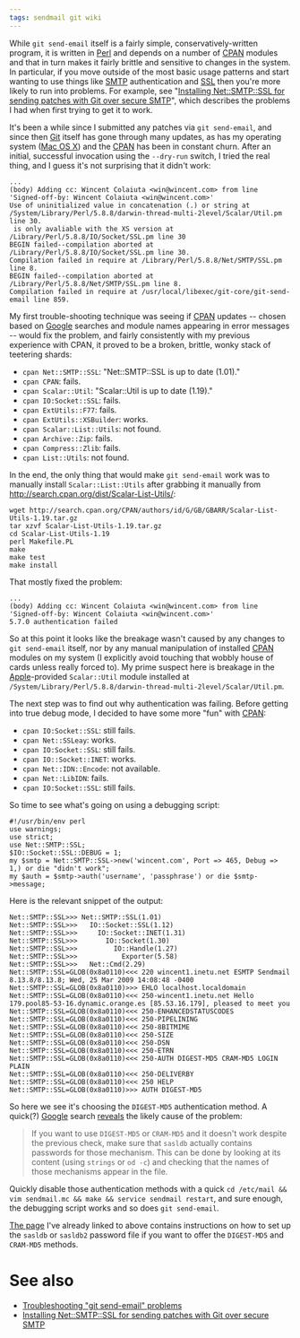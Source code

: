 ```yaml
---
tags: sendmail git wiki
---
```


While `git send-email` itself is a fairly simple, conservatively-written program, it is written in [Perl](/wiki/Perl) and depends on a number of [CPAN](/wiki/CPAN) modules and that in turn makes it fairly brittle and sensitive to changes in the system. In particular, if you move outside of the most basic usage patterns and start wanting to use things like [SMTP](/wiki/SMTP) authentication and [SSL](/wiki/SSL) then you're more likely to run into problems. For example, see "[Installing Net::SMTP::SSL for sending patches with Git over secure SMTP](/wiki/Installing_Net%3a%3aSMTP%3a%3aSSL_for_sending_patches_with_Git_over_secure_SMTP)", which describes the problems I had when first trying to get it to work.

It's been a while since I submitted any patches via `git send-email`, and since then [Git](/wiki/Git) itself has gone through many updates, as has my operating system ([Mac OS X](/wiki/Mac_OS_X)) and the [CPAN](/wiki/CPAN) has been in constant churn. After an initial, successful invocation using the `--dry-run` switch, I tried the real thing, and I guess it's not surprising that it didn't work:

    ...
    (body) Adding cc: Wincent Colaiuta <win@wincent.com> from line 'Signed-off-by: Wincent Colaiuta <win@wincent.com>'
    Use of uninitialized value in concatenation (.) or string at /System/Library/Perl/5.8.8/darwin-thread-multi-2level/Scalar/Util.pm line 30.
     is only avaliable with the XS version at /Library/Perl/5.8.8/IO/Socket/SSL.pm line 30
    BEGIN failed--compilation aborted at /Library/Perl/5.8.8/IO/Socket/SSL.pm line 30.
    Compilation failed in require at /Library/Perl/5.8.8/Net/SMTP/SSL.pm line 8.
    BEGIN failed--compilation aborted at /Library/Perl/5.8.8/Net/SMTP/SSL.pm line 8.
    Compilation failed in require at /usr/local/libexec/git-core/git-send-email line 859.

My first trouble-shooting technique was seeing if [CPAN](/wiki/CPAN) updates -- chosen based on [Google](/wiki/Google) searches and module names appearing in error messages -- would fix the problem, and fairly consistently with my previous experience with CPAN, it proved to be a broken, brittle, wonky stack of teetering shards:

-   `cpan Net::SMTP::SSL`: "Net::SMTP::SSL is up to date (1.01)."
-   `cpan CPAN`: fails.
-   `cpan Scalar::Util`: "Scalar::Util is up to date (1.19)."
-   `cpan IO:Socket::SSL`: fails.
-   `cpan ExtUtils::F77`: fails.
-   `cpan ExtUtils::XSBuilder`: works.
-   `cpan Scalar::List::Utils`: not found.
-   `cpan Archive::Zip`: fails.
-   `cpan Compress::Zlib`: fails.
-   `cpan List::Utils`: not found.

In the end, the only thing that would make `git send-email` work was to manually install `Scalar::List::Utils` after grabbing it manually from <http://search.cpan.org/dist/Scalar-List-Utils/>:

    wget http://search.cpan.org/CPAN/authors/id/G/GB/GBARR/Scalar-List-Utils-1.19.tar.gz
    tar xzvf Scalar-List-Utils-1.19.tar.gz
    cd Scalar-List-Utils-1.19
    perl Makefile.PL
    make
    make test
    make install

That mostly fixed the problem:

    ...
    (body) Adding cc: Wincent Colaiuta <win@wincent.com> from line 'Signed-off-by: Wincent Colaiuta <win@wincent.com>'
    5.7.0 authentication failed

So at this point it looks like the breakage wasn't caused by any changes to `git send-email` itself, nor by any manual manipulation of installed [CPAN](/wiki/CPAN) modules on my system (I explicitly avoid touching that wobbly house of cards unless really forced to). My prime suspect here is breakage in the [Apple](/wiki/Apple)-provided `Scalar::Util` module installed at `/System/Library/Perl/5.8.8/darwin-thread-multi-2level/Scalar/Util.pm`.

The next step was to find out why authentication was failing. Before getting into true debug mode, I decided to have some more "fun" with [CPAN](/wiki/CPAN):

-   `cpan IO:Socket::SSL`: still fails.
-   `cpan Net::SSLeay`: works.
-   `cpan IO:Socket::SSL`: still fails.
-   `cpan IO::Socket::INET`: works.
-   `cpan Net::IDN::Encode`: not available.
-   `cpan Net::LibIDN`: fails.
-   `cpan IO:Socket::SSL`: still fails.

So time to see what's going on using a debugging script:

    #!/usr/bin/env perl
    use warnings;
    use strict;
    use Net::SMTP::SSL;
    $IO::Socket::SSL::DEBUG = 1;
    my $smtp = Net::SMTP::SSL->new('wincent.com', Port => 465, Debug => 1,) or die "didn't work";
    my $auth = $smtp->auth('username', 'passphrase') or die $smtp->message;

Here is the relevant snippet of the output:

    Net::SMTP::SSL>>> Net::SMTP::SSL(1.01)
    Net::SMTP::SSL>>>   IO::Socket::SSL(1.12)
    Net::SMTP::SSL>>>     IO::Socket::INET(1.31)
    Net::SMTP::SSL>>>       IO::Socket(1.30)
    Net::SMTP::SSL>>>         IO::Handle(1.27)
    Net::SMTP::SSL>>>           Exporter(5.58)
    Net::SMTP::SSL>>>   Net::Cmd(2.29)
    Net::SMTP::SSL=GLOB(0x8a0110)<<< 220 wincent1.inetu.net ESMTP Sendmail 8.13.8/8.13.8; Wed, 25 Mar 2009 14:08:48 -0400
    Net::SMTP::SSL=GLOB(0x8a0110)>>> EHLO localhost.localdomain
    Net::SMTP::SSL=GLOB(0x8a0110)<<< 250-wincent1.inetu.net Hello 179.pool85-53-16.dynamic.orange.es [85.53.16.179], pleased to meet you
    Net::SMTP::SSL=GLOB(0x8a0110)<<< 250-ENHANCEDSTATUSCODES
    Net::SMTP::SSL=GLOB(0x8a0110)<<< 250-PIPELINING
    Net::SMTP::SSL=GLOB(0x8a0110)<<< 250-8BITMIME
    Net::SMTP::SSL=GLOB(0x8a0110)<<< 250-SIZE
    Net::SMTP::SSL=GLOB(0x8a0110)<<< 250-DSN
    Net::SMTP::SSL=GLOB(0x8a0110)<<< 250-ETRN
    Net::SMTP::SSL=GLOB(0x8a0110)<<< 250-AUTH DIGEST-MD5 CRAM-MD5 LOGIN PLAIN
    Net::SMTP::SSL=GLOB(0x8a0110)<<< 250-DELIVERBY
    Net::SMTP::SSL=GLOB(0x8a0110)<<< 250 HELP
    Net::SMTP::SSL=GLOB(0x8a0110)>>> AUTH DIGEST-MD5

So here we see it's choosing the `DIGEST-MD5` authentication method. A quick(?) [Google](/wiki/Google) search [reveals](http://www.sendmail.org/~ca/email/auth.html) the likely cause of the problem:

> If you want to use `DIGEST-MD5` or `CRAM-MD5` and it doesn't work despite the previous check, make sure that `sasldb` actually contains passwords for those mechanism. This can be done by looking at its content (using `strings` or `od -c`) and checking that the names of those mechanisms appear in the file.

Quickly disable those authentication methods with a quick `cd /etc/mail && vim sendmail.mc && make && service sendmail restart`, and sure enough, the debugging script works and so does `git send-email`.

[The page](http://www.sendmail.org/~ca/email/auth.html) I've already linked to above contains instructions on how to set up the `sasldb` or `sasldb2` password file if you want to offer the `DIGEST-MD5` and `CRAM-MD5` methods.

# See also

- [Troubleshooting "git send-email" problems](/wiki/Troubleshooting_"git_send-email"_problems)
- [Installing Net::SMTP::SSL for sending patches with Git over secure SMTP](/wiki/Installing_Net%3A%3ASMTP%3A%3ASSL_for_sending_patches_with_Git_over_secure_SMTP)

